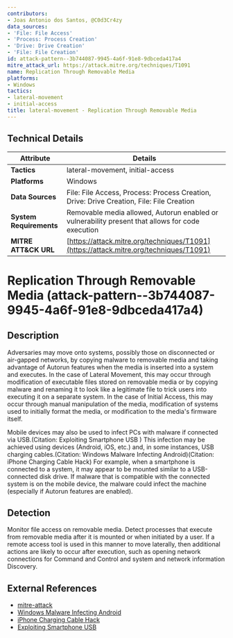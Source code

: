 ```yaml
---
contributors:
- Joas Antonio dos Santos, @C0d3Cr4zy
data_sources:
- 'File: File Access'
- 'Process: Process Creation'
- 'Drive: Drive Creation'
- 'File: File Creation'
id: attack-pattern--3b744087-9945-4a6f-91e8-9dbceda417a4
mitre_attack_url: https://attack.mitre.org/techniques/T1091
name: Replication Through Removable Media
platforms:
- Windows
tactics:
- lateral-movement
- initial-access
title: lateral-movement - Replication Through Removable Media
---
```


## Technical Details

| Attribute | Details |
|-----------|----------|
| **Tactics** | lateral-movement, initial-access |
| **Platforms** | Windows |
| **Data Sources** | File: File Access, Process: Process Creation, Drive: Drive Creation, File: File Creation |
| **System Requirements** | Removable media allowed, Autorun enabled or vulnerability present that allows for code execution |
| **MITRE ATT&CK URL** | [https://attack.mitre.org/techniques/T1091](https://attack.mitre.org/techniques/T1091) |

# Replication Through Removable Media (attack-pattern--3b744087-9945-4a6f-91e8-9dbceda417a4)

## Description
Adversaries may move onto systems, possibly those on disconnected or air-gapped networks, by copying malware to removable media and taking advantage of Autorun features when the media is inserted into a system and executes. In the case of Lateral Movement, this may occur through modification of executable files stored on removable media or by copying malware and renaming it to look like a legitimate file to trick users into executing it on a separate system. In the case of Initial Access, this may occur through manual manipulation of the media, modification of systems used to initially format the media, or modification to the media's firmware itself.

Mobile devices may also be used to infect PCs with malware if connected via USB.(Citation: Exploiting Smartphone USB ) This infection may be achieved using devices (Android, iOS, etc.) and, in some instances, USB charging cables.(Citation: Windows Malware Infecting Android)(Citation: iPhone Charging Cable Hack) For example, when a smartphone is connected to a system, it may appear to be mounted similar to a USB-connected disk drive. If malware that is compatible with the connected system is on the mobile device, the malware could infect the machine (especially if Autorun features are enabled).

## Detection
Monitor file access on removable media. Detect processes that execute from removable media after it is mounted or when initiated by a user. If a remote access tool is used in this manner to move laterally, then additional actions are likely to occur after execution, such as opening network connections for Command and Control and system and network information Discovery.

## External References
- [mitre-attack](https://attack.mitre.org/techniques/T1091)
- [Windows Malware Infecting Android](https://www.computerworld.com/article/2486903/windows-malware-tries-to-infect-android-devices-connected-to-pcs.html)
- [iPhone Charging Cable Hack](https://techcrunch.com/2019/08/12/iphone-charging-cable-hack-computer-def-con/)
- [Exploiting Smartphone USB ](https://citeseerx.ist.psu.edu/viewdoc/download?doi=10.1.1.226.3427&rep=rep1&type=pdf)
